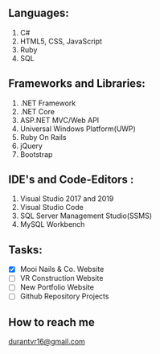 ## Languages: 
1) C# 
2) HTML5, CSS, JavaScript
3) Ruby 
4) SQL

## Frameworks and Libraries:
1) .NET Framework
2) .NET Core 
3) ASP.NET MVC/Web API 
4) Universal Windows Platform(UWP) 
5) Ruby On Rails 
6) jQuery 
7) Bootstrap

## IDE's and Code-Editors :
1) Visual Studio 2017 and 2019
2) Visual Studio Code
3) SQL Server Management Studio(SSMS) 
4) MySQL Workbench 

## Tasks: 
  - [x] Mooi Nails & Co. Website
  - [ ] VR Construction Website
  - [ ] New Portfolio Website
  - [ ] Github Repository Projects

## How to reach me
durantvr16@gmail.com
